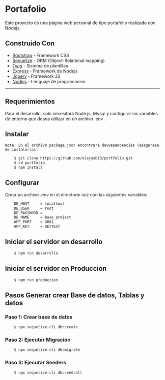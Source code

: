 # Portafolio

Este proyecto es una página web personal de tipo portafolio realizada con Nodejs.

## Construido Con

* [Bootstrap](https://getbootstrap.com/docs/4.6/getting-started/introduction/) - Framework CSS
* [Sequelize](https://sequelize.org/master/) - ORM (Object-Relational mapping)
* [Twig](https://twig.symfony.com/doc/3.x/) - Sistema de plantillas
* [Express](https://expressjs.com/es/) - Framework de Nodejs
* [Jquery](https://jquery.com/) - Framework JS
* [Nodejs](https://nodejs.org/es/docs/) - Lenguaje de programación


---
## Requerimientos

Para el desarrollo, solo necesitará Node.js, Mysql y configurar las variables de entorno que desea utilizar en un archivo .env . 

## Instalar
    Nota: En el archivo package.json encontrara devDependencies (asegurese de instalarlas)
```bash
    $ git clone https://github.com/alejosb13/portfolio.git
    $ cd portfolio
    $ npm install
```

## Configurar

Crear un archivo .env en el directorio raíz con las siguientes variables:

```bash
    DB_HOST     = localhost
    DB_USER     = root
    DB_PASSWORD = 
    DB_NAME     = base_project
    APP_PORT    = 3001
    APP_KEY     = KEYTEST
```

## Iniciar el servidor en desarrollo

```bash
    $ npm run desarrollo
```


## Iniciar el servidor en Produccion
```bash
    $ npm run produccion
```
## Pasos Generar crear Base de datos, Tablas y datos 

### Paso 1: Crear base de datos
```bash
    $ npx sequelize-cli db:create
```

### Paso 2: Ejecutar Migracion
```bash
    $ npx sequelize-cli db:migrate
```

### Paso 3: Ejecutar Seeders
```bash
    $ npx sequelize-cli db:seed:all
```


